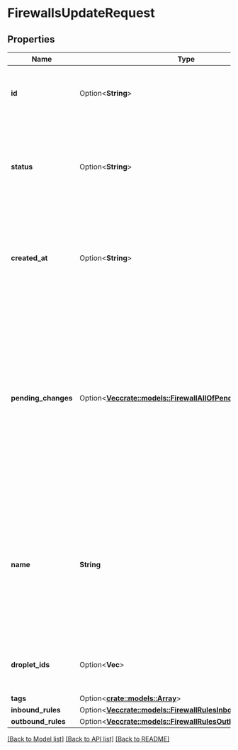 # FirewallsUpdateRequest

## Properties

Name | Type | Description | Notes
------------ | ------------- | ------------- | -------------
**id** | Option<**String**> | A unique ID that can be used to identify and reference a firewall. | [optional][readonly]
**status** | Option<**String**> | A status string indicating the current state of the firewall. This can be \"waiting\", \"succeeded\", or \"failed\". | [optional][readonly]
**created_at** | Option<**String**> | A time value given in ISO8601 combined date and time format that represents when the firewall was created. | [optional][readonly]
**pending_changes** | Option<[**Vec<crate::models::FirewallAllOfPendingChanges>**](firewall_allOf_pending_changes.md)> | An array of objects each containing the fields \"droplet_id\", \"removing\", and \"status\". It is provided to detail exactly which Droplets are having their security policies updated. When empty, all changes have been successfully applied. | [optional][readonly]
**name** | **String** | A human-readable name for a firewall. The name must begin with an alphanumeric character. Subsequent characters must either be alphanumeric characters, a period (.), or a dash (-). | 
**droplet_ids** | Option<**Vec<i32>**> | An array containing the IDs of the Droplets assigned to the firewall. | [optional]
**tags** | Option<[**crate::models::Array**](array.md)> |  | [optional]
**inbound_rules** | Option<[**Vec<crate::models::FirewallRulesInboundRulesInner>**](firewall_rules_inbound_rules_inner.md)> |  | 
**outbound_rules** | Option<[**Vec<crate::models::FirewallRulesOutboundRulesInner>**](firewall_rules_outbound_rules_inner.md)> |  | 

[[Back to Model list]](../README.md#documentation-for-models) [[Back to API list]](../README.md#documentation-for-api-endpoints) [[Back to README]](../README.md)


